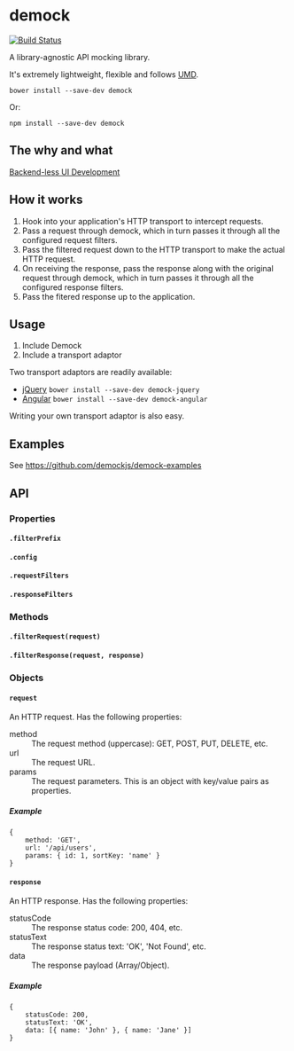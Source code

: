 # demock
[![Build Status](https://travis-ci.org/demockjs/demock.png?branch=master)](https://travis-ci.org/demockjs/demock)

A library-agnostic API mocking library.

It's extremely lightweight, flexible and follows [UMD](https://github.com/umdjs/umd).


```
bower install --save-dev demock
```

Or:

```
npm install --save-dev demock
```

## The why and what

[Backend-less UI Development](https://speakerdeck.com/atesgoral/backend-less-ui-development)

## How it works

1. Hook into your application's HTTP transport to intercept requests.
2. Pass a request through demock, which in turn passes it through all the configured request filters.
3. Pass the filtered request down to the HTTP transport to make the actual HTTP request.
4. On receiving the response, pass the response along with the original request through demock, which in turn passes it through all the configured response filters.
5. Pass the fitered response up to the application.

## Usage

1. Include Demock
2. Include a transport adaptor

Two transport adaptors are readily available:
* [jQuery](https://github.com/demockjs/demock-jquery) `bower install --save-dev demock-jquery`
* [Angular](https://github.com/demockjs/demock-angular) `bower install --save-dev demock-angular`

Writing your own transport adaptor is also easy.

## Examples

See https://github.com/demockjs/demock-examples

## API

### Properties

#### `.filterPrefix`

#### `.config`

#### `.requestFilters`

#### `.responseFilters`

### Methods

#### `.filterRequest(request)`

#### `.filterResponse(request, response)`

### Objects

#### `request`

An HTTP request. Has the following properties:

<dl>
    <dt>method</dt> <dd>The request method (uppercase): GET, POST, PUT, DELETE, etc.</dd>
    <dt>url</dt>    <dd>The request URL.</dd>
    <dt>params</dt> <dd>The request parameters. This is an object with key/value pairs as properties.</dd>
</dl>

##### Example
```
{
    method: 'GET',
    url: '/api/users',
    params: { id: 1, sortKey: 'name' }
}
```

#### `response`

An HTTP response. Has the following properties:

<dl>
    <dt>statusCode</dt> <dd>The response status code: 200, 404, etc.</dd>
    <dt>statusText</dt> <dd>The response status text: 'OK', 'Not Found', etc.</dd>
    <dt>data</dt>       <dd>The response payload (Array/Object).</dd>
</dl>

##### Example
```
{
    statusCode: 200,
    statusText: 'OK',
    data: [{ name: 'John' }, { name: 'Jane' }]
}
```
